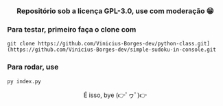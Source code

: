 <h3 align="center">Repositório sob a licença GPL-3.0, use com moderação 😁</h3>

### Para testar, primeiro faça o clone com
``` 
git clone https://github.com/Vinicius-Borges-dev/python-class.git](https://github.com/Vinicius-Borges-dev/simple-sudoku-in-console.git
```

### Para rodar, use
```
py index.py
```

<p align="center">É isso, bye (👉ﾟヮﾟ)👉</p>
